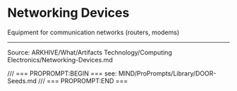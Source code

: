 # Networking Devices

Equipment for communication networks (routers, modems)

---
Source: ARKHIVE/What/Artifacts Technology/Computing Electronics/Networking-Devices.md

/// === PROPROMPT:BEGIN ===
see: MIND/ProPrompts/Library/DOOR-Seeds.md
/// === PROPROMPT:END ===
